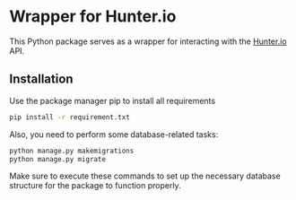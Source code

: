 # Wrapper for Hunter.io

This Python package serves as a wrapper for interacting with the [Hunter.io](https://hunter.io) API.

## Installation

Use the package manager pip to install all requirements

```bash
pip install -r requirement.txt
```
Also, you need to perform some database-related tasks:
```bash
python manage.py makemigrations
python manage.py migrate
```
Make sure to execute these commands to set up the necessary database structure for the package to function properly.